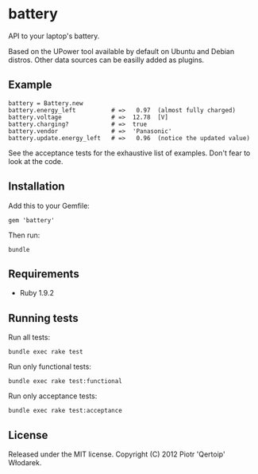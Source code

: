 # battery

API to your laptop's battery.

Based on the UPower tool available by default on Ubuntu and Debian distros.
Other data sources can be easilly added as plugins.

## Example

    battery = Battery.new
    battery.energy_left          # =>   0.97  (almost fully charged)
    battery.voltage              # =>  12.78  [V]
    battery.charging?            # =>  true
    battery.vendor               # =>  'Panasonic'
    battery.update.energy_left   # =>   0.96  (notice the updated value)

See the acceptance tests for the exhaustive list of examples. Don't fear to look at the code.

## Installation

Add this to your Gemfile:

    gem 'battery'

Then run:

    bundle

## Requirements

 * Ruby 1.9.2

## Running tests

Run all tests:

    bundle exec rake test

Run only functional tests:

    bundle exec rake test:functional

Run only acceptance tests:

    bundle exec rake test:acceptance

## License

Released under the MIT license. Copyright (C) 2012 Piotr 'Qertoip' Włodarek.
